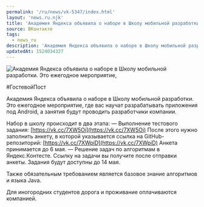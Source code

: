 ```yaml
---
permalink: '/ru/news/vk-5347/index.html'
layout: 'news.ru.njk'
title: 'Академия Яндекса объявила о наборе в Школу мобильной разработки'
source: ВКонтакте
tags:
  - news_ru
description: 'Академия Яндекса объявила о наборе в Школу мобильной разработки'
updatedAt: 1524034327
---
```

![Академия Яндекса объявила о наборе в Школу мобильной разработки. Это ежегодное мероприятие,](https://sun9-8.userapi.com/impf/c840620/v840620506/7bb5f/Uq_Q9U_cCK4.jpg?size=1200x630&quality=96&proxy=1&sign=24e55c5d2da32394a4d4bdfa4ca47b4d&c_uniq_tag=Mf4sE9OuBqhi4vlCzFrckfWGefJeUSBg6-a4XHVb03U&type=album)

#ГостевойПост

Академия Яндекса объявила о наборе в Школу мобильной разработки. Это ежегодное мероприятие, где вас научат разрабатывать приложения под Android, а занятия будут проводить разработчики компании.

Набор в школу происходит в два этапа:
— Выполнение тестового задания: [https://vk.cc/7XW5Oi](https://vk.cc/7XW5Oi)
После этого нужно заполнить анкету, в которой указывается ссылка на GitHub-репозиторий: [https://vk.cc/7XWpiD](https://vk.cc/7XWpiD)
Анкета принимается до 6 мая.
— Решение задач по алгоритмам в Яндекс.Контесте. Ссылку на задачи вы получите после отправки анкеты. Задания будут доступны до 14 мая.

Также обязательным требованием является базовое знание алгоритмов и языка Java.

Для иногородних студентов дорога и проживание оплачиваются компанией.
